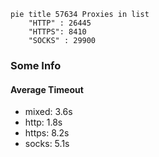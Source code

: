 
```mermaid
pie title 57634 Proxies in list
    "HTTP" : 26445
    "HTTPS": 8410
    "SOCKS" : 29900
```

### Some Info
#### Average Timeout

- mixed: 3.6s
- http: 1.8s
- https: 8.2s
- socks: 5.1s